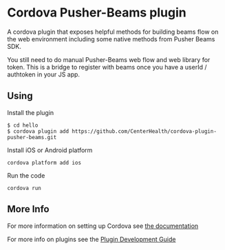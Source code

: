 # Cordova Pusher-Beams plugin

A cordova plugin that exposes helpful methods for building beams flow on the web environment including some native methods from Pusher Beams SDK.

You still need to do manual Pusher-Beams web flow and web library for token. This is a bridge to register with beams once you have a userId / authtoken in your JS app.

## Using

Install the plugin

    $ cd hello
    $ cordova plugin add https://github.com/CenterHealth/cordova-plugin-pusher-beams.git
    

Install iOS or Android platform

    cordova platform add ios
    
Run the code

    cordova run 

## More Info

For more information on setting up Cordova see [the documentation](http://cordova.apache.org/docs/en/latest/guide/cli/index.html)

For more info on plugins see the [Plugin Development Guide](http://cordova.apache.org/docs/en/latest/guide/hybrid/plugins/index.html)

